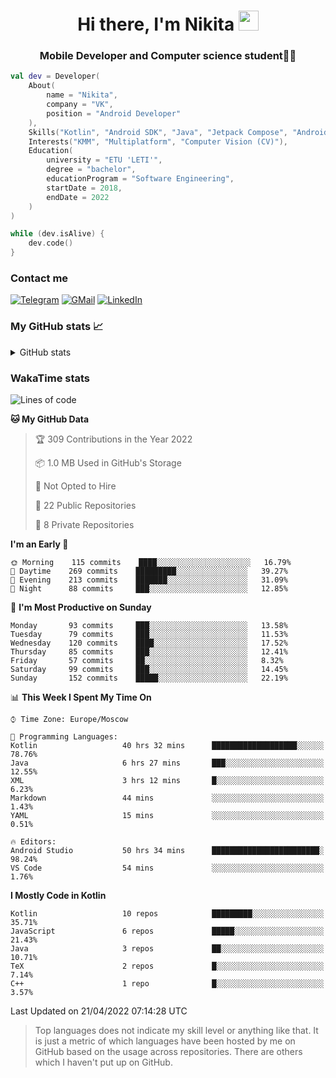 <h1 align="center">
Hi there, I'm Nikita 
<img src="https://github.com/blackcater/blackcater/raw/main/images/Hi.gif" height="32"/>
</h1>
<h3 align="center">Mobile Developer and Computer science student👨‍💻</h3>

```kotlin
val dev = Developer(
    About(
        name = "Nikita",
        company = "VK",
        position = "Android Developer"
    ),
    Skills("Kotlin", "Android SDK", "Java", "Jetpack Compose", "Android Jetpack"),
    Interests("KMM", "Multiplatform", "Computer Vision (CV)"),
    Education(
        university = "ETU 'LETI'",
        degree = "bachelor",
        educationProgram = "Software Engineering",
        startDate = 2018,
        endDate = 2022
    )
)

while (dev.isAlive) {
    dev.code()
}
```

### Contact me

[![Telegram](https://img.shields.io/badge/Telegram-white?style=for-the-badge&logo=telegram&logoColor=29e9ea)](https://t.me/po4yka)
[![GMail](https://img.shields.io/badge/Gmail-white?style=for-the-badge&logo=gmail&logoColor=d14836)](mailto:pochaev.nik@gmail.com)
[![LinkedIn](https://img.shields.io/badge/linkedin%20-white.svg?&style=for-the-badge&logo=linkedin&logoColor=%230077B5)](https://www.linkedin.com/in/nikita-pochaev-415b5a1a1)

### My GitHub stats 📈

<details>
  <summary>GitHub stats</summary>
  <p align="center">
    <img src="https://github-readme-stats.vercel.app/api?username=po4yka&show_icons=true&theme=dark" />
  </p>
</details>

### WakaTime stats

<!--START_SECTION:waka-->
![Lines of code](https://img.shields.io/badge/From%20Hello%20World%20I%27ve%20Written-1%20Million%20lines%20of%20code-blue)

**🐱 My GitHub Data** 

> 🏆 309 Contributions in the Year 2022
 > 
> 📦 1.0 MB Used in GitHub's Storage 
 > 
> 🚫 Not Opted to Hire
 > 
> 📜 22 Public Repositories 
 > 
> 🔑 8 Private Repositories  
 > 
**I'm an Early 🐤** 

```text
🌞 Morning    115 commits    ████░░░░░░░░░░░░░░░░░░░░░   16.79% 
🌆 Daytime    269 commits    █████████░░░░░░░░░░░░░░░░   39.27% 
🌃 Evening    213 commits    ███████░░░░░░░░░░░░░░░░░░   31.09% 
🌙 Night      88 commits     ███░░░░░░░░░░░░░░░░░░░░░░   12.85%

```
📅 **I'm Most Productive on Sunday** 

```text
Monday       93 commits     ███░░░░░░░░░░░░░░░░░░░░░░   13.58% 
Tuesday      79 commits     ███░░░░░░░░░░░░░░░░░░░░░░   11.53% 
Wednesday    120 commits    ████░░░░░░░░░░░░░░░░░░░░░   17.52% 
Thursday     85 commits     ███░░░░░░░░░░░░░░░░░░░░░░   12.41% 
Friday       57 commits     ██░░░░░░░░░░░░░░░░░░░░░░░   8.32% 
Saturday     99 commits     ███░░░░░░░░░░░░░░░░░░░░░░   14.45% 
Sunday       152 commits    █████░░░░░░░░░░░░░░░░░░░░   22.19%

```


📊 **This Week I Spent My Time On** 

```text
⌚︎ Time Zone: Europe/Moscow

💬 Programming Languages: 
Kotlin                   40 hrs 32 mins      ███████████████████░░░░░░   78.76% 
Java                     6 hrs 27 mins       ███░░░░░░░░░░░░░░░░░░░░░░   12.55% 
XML                      3 hrs 12 mins       █░░░░░░░░░░░░░░░░░░░░░░░░   6.23% 
Markdown                 44 mins             ░░░░░░░░░░░░░░░░░░░░░░░░░   1.43% 
YAML                     15 mins             ░░░░░░░░░░░░░░░░░░░░░░░░░   0.51%

🔥 Editors: 
Android Studio           50 hrs 34 mins      ████████████████████████░   98.24% 
VS Code                  54 mins             ░░░░░░░░░░░░░░░░░░░░░░░░░   1.76%

```

**I Mostly Code in Kotlin** 

```text
Kotlin                   10 repos            █████████░░░░░░░░░░░░░░░░   35.71% 
JavaScript               6 repos             █████░░░░░░░░░░░░░░░░░░░░   21.43% 
Java                     3 repos             ██░░░░░░░░░░░░░░░░░░░░░░░   10.71% 
TeX                      2 repos             █░░░░░░░░░░░░░░░░░░░░░░░░   7.14% 
C++                      1 repo              █░░░░░░░░░░░░░░░░░░░░░░░░   3.57%

```



 Last Updated on 21/04/2022 07:14:28 UTC
<!--END_SECTION:waka-->

> Top languages does not indicate my skill level or anything like that. It is just a metric of which languages have been hosted by me on GitHub based on the usage across repositories. There are others which I haven't put up on GitHub.
